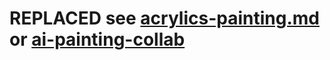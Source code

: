 # REPLACED see [acrylics-painting.md](acrylics-painting) or [ai-painting-collab](ai-painting-collab)
